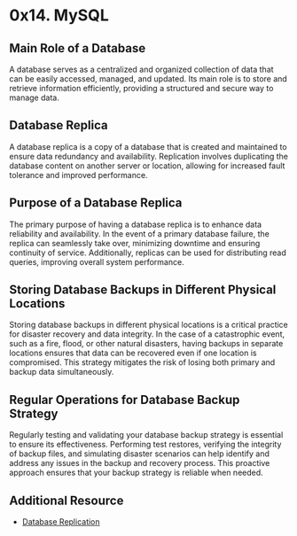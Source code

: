 # 0x14. MySQL

## Main Role of a Database

A database serves as a centralized and organized collection of data that can be easily accessed, managed, and updated. Its main role is to store and retrieve information efficiently, providing a structured and secure way to manage data.

## Database Replica

A database replica is a copy of a database that is created and maintained to ensure data redundancy and availability. Replication involves duplicating the database content on another server or location, allowing for increased fault tolerance and improved performance.

## Purpose of a Database Replica

The primary purpose of having a database replica is to enhance data reliability and availability. In the event of a primary database failure, the replica can seamlessly take over, minimizing downtime and ensuring continuity of service. Additionally, replicas can be used for distributing read queries, improving overall system performance.

## Storing Database Backups in Different Physical Locations

Storing database backups in different physical locations is a critical practice for disaster recovery and data integrity. In the case of a catastrophic event, such as a fire, flood, or other natural disasters, having backups in separate locations ensures that data can be recovered even if one location is compromised. This strategy mitigates the risk of losing both primary and backup data simultaneously.

## Regular Operations for Database Backup Strategy

Regularly testing and validating your database backup strategy is essential to ensure its effectiveness. Performing test restores, verifying the integrity of backup files, and simulating disaster scenarios can help identify and address any issues in the backup and recovery process. This proactive approach ensures that your backup strategy is reliable when needed.

## Additional Resource

- [Database Replication](https://www.digitalocean.com/community/tutorials/how-to-choose-a-redundancy-plan-to-ensure-high-availability#sql-replication)
